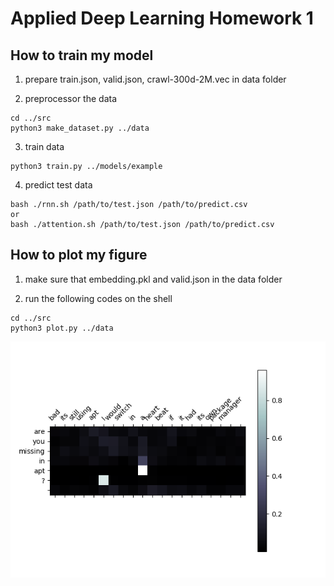 # Applied Deep Learning Homework 1
## How to train my model

1. prepare train.json, valid.json, crawl-300d-2M.vec in data folder

2. preprocessor the data

```
cd ../src
python3 make_dataset.py ../data

```

3. train data
```
python3 train.py ../models/example

```

4. predict test data
```
bash ./rnn.sh /path/to/test.json /path/to/predict.csv
or 
bash ./attention.sh /path/to/test.json /path/to/predict.csv
```

## How to plot my figure
1. make sure that embedding.pkl and valid.json in the data folder

2. run the following codes on the shell
```
cd ../src
python3 plot.py ../data

```
![](https://github.com/leo3308/Applied-Deep-Learning/blob/master/rnn_with_attention/img/atten_visualize.png)
